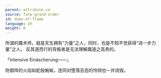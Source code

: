 ```yaml
---
parent: attribute.ce
source: fate-grand-order
id: duke-of-flame
language: zh
weight: 0
---
```


所谓的魔术师，就是天生拥有“力量”之人，同时，也是不知不觉获得“进一步力量”之人。
反其道而行的背叛者是无法理解魔道之高贵的。

「Intensive Einäscherung——」

防御阵的火焰如蛇般蜿蜒，连同对堕落丑态的怜悯也一并烧毁。
